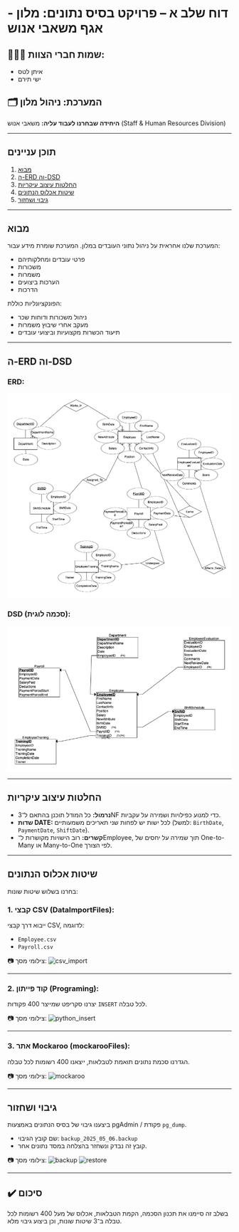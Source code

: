 # דוח שלב א – פרויקט בסיס נתונים: מלון - אגף משאבי אנוש

## 🧑‍🤝‍🧑 שמות חברי הצוות:
- איתן לטס
- ישי תירם

## 🗂️ המערכת: ניהול מלון  
**היחידה שבחרנו לעבוד עליה:** משאבי אנוש (Staff & Human Resources Division)

---

## תוכן עניינים
1. [מבוא](#מבוא)
2. [ה-ERD וה-DSD](#ה-erd-וה-dsd)
3. [החלטות עיצוב עיקריות](#החלטות-עיצוב-עיקריות)
4. [שיטות אכלוס הנתונים](#שיטות-אכלוס-הנתונים)
5. [גיבוי ושחזור](#גיבוי-ושחזור)

---

## מבוא

המערכת שלנו אחראית על ניהול נתוני העובדים במלון. המערכת שומרת מידע עבור:
- פרטי עובדים ומחלקותיהם
- משכורות
- משמרות
- הערכות ביצועים
- הדרכות

הפונקציונליות כוללת:
- ניהול משכורות ודוחות שכר
- מעקב אחרי שיבוץ משמרות
- תיעוד הכשרות מקצועיות וביצועי עובדים

---

## ה-ERD וה-DSD

### ERD:
![ERD](screenshots/erd.png)

### DSD (סכמה לוגית):
![DSD](screenshots/dsd.png)

---

## החלטות עיצוב עיקריות

- **נרמול:** כל המודל תוכנן בהתאם ל־3NF כדי למנוע כפילויות ושמירה על עקביות.
- **שדות DATE:** לכל ישות יש לפחות שני תאריכים משמעותיים (למשל: `BirthDate`, `PaymentDate`, `ShiftDate`).
- **קשרים:** רוב הישויות מקושרות ל־Employee, תוך שמירה על יחסים של One-to-Many או Many-to-One לפי הצורך.

---

## שיטות אכלוס הנתונים

בחרנו בשלוש שיטות שונות:

### 1. קבצי CSV (DataImportFiles):
ייבוא דרך קבצי CSV, לדוגמה:
- `Employee.csv`
- `Payroll.csv`

📷 צילומי מסך:
![csv_import](screenshots/csv_import.png)

---

### 2. קוד פייתון (Programing):
יצרנו סקריפט שמייצר 400 פקודות `INSERT` לכל טבלה.

📷 צילומי מסך:
![python_insert](screenshots/python_script.png)

---

### 3. אתר Mockaroo (mockarooFiles):
הגדרנו סכמת נתונים תואמת לטבלאות, ייצאנו 400 רשומות לכל טבלה.

📷 צילומי מסך:
![mockaroo](screenshots/mockaroo.png)

---

## גיבוי ושחזור

ביצענו גיבוי של בסיס הנתונים באמצעות pgAdmin / פקודת `pg_dump`.

- שם קובץ הגיבוי: `backup_2025_05_06.backup`
- קובץ זה נבדק ונשחזר בהצלחה במסד נתונים אחר.

📷 צילומי מסך:
![backup](screenshots/backup.png)
![restore](screenshots/restore.png)

---

## ✔️ סיכום

בשלב זה סיימנו את תכנון הסכמה, הקמת הטבלאות, אכלוס של מעל 400 רשומות לכל טבלה ב־3 שיטות שונות, וכן ביצוע גיבוי מלא.

